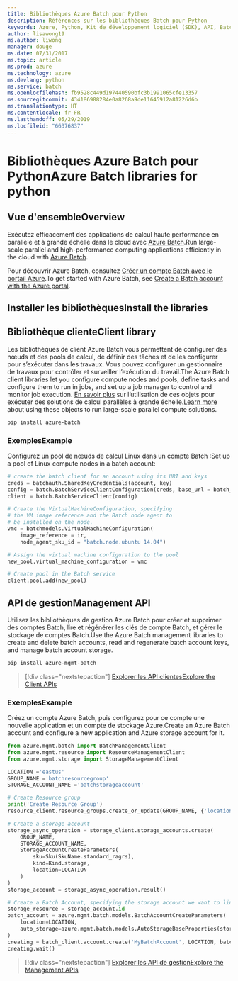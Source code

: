 ```yaml
---
title: Bibliothèques Azure Batch pour Python
description: Références sur les bibliothèques Batch pour Python
keywords: Azure, Python, Kit de développement logiciel (SDK), API, Batch, traitement, planification, longue durée
author: lisawong19
ms.author: liwong
manager: douge
ms.date: 07/31/2017
ms.topic: article
ms.prod: azure
ms.technology: azure
ms.devlang: python
ms.service: batch
ms.openlocfilehash: fb9528c449d197440590bfc3b1991065cfe13357
ms.sourcegitcommit: 434186988284e0a8268a9de11645912a81226d6b
ms.translationtype: HT
ms.contentlocale: fr-FR
ms.lasthandoff: 05/29/2019
ms.locfileid: "66376837"
---
```

# <a name="azure-batch-libraries-for-python"></a><span data-ttu-id="ec640-104">Bibliothèques Azure Batch pour Python</span><span class="sxs-lookup"><span data-stu-id="ec640-104">Azure Batch libraries for python</span></span>

## <a name="overview"></a><span data-ttu-id="ec640-105">Vue d'ensemble</span><span class="sxs-lookup"><span data-stu-id="ec640-105">Overview</span></span>

<span data-ttu-id="ec640-106">Exécutez efficacement des applications de calcul haute performance en parallèle et à grande échelle dans le cloud avec [Azure Batch](/azure/batch/batch-technical-overview).</span><span class="sxs-lookup"><span data-stu-id="ec640-106">Run large-scale parallel and high-performance computing applications efficiently in the cloud with [Azure Batch](/azure/batch/batch-technical-overview).</span></span>

<span data-ttu-id="ec640-107">Pour découvrir Azure Batch, consultez [Créer un compte Batch avec le portail Azure](/azure/batch/batch-account-create-portal).</span><span class="sxs-lookup"><span data-stu-id="ec640-107">To get started with Azure Batch, see [Create a Batch account with the Azure portal](/azure/batch/batch-account-create-portal).</span></span>

## <a name="install-the-libraries"></a><span data-ttu-id="ec640-108">Installer les bibliothèques</span><span class="sxs-lookup"><span data-stu-id="ec640-108">Install the libraries</span></span>

## <a name="client-library"></a><span data-ttu-id="ec640-109">Bibliothèque cliente</span><span class="sxs-lookup"><span data-stu-id="ec640-109">Client library</span></span>
<span data-ttu-id="ec640-110">Les bibliothèques de client Azure Batch vous permettent de configurer des nœuds et des pools de calcul, de définir des tâches et de les configurer pour s’exécuter dans les travaux. Vous pouvez configurer un gestionnaire de travaux pour contrôler et surveiller l’exécution du travail.</span><span class="sxs-lookup"><span data-stu-id="ec640-110">The Azure Batch client libraries let you configure compute nodes and pools, define tasks and configure them to run in jobs, and set up a job manager to control and monitor job execution.</span></span> <span data-ttu-id="ec640-111">[En savoir plus](/azure/batch/batch-api-basics) sur l’utilisation de ces objets pour exécuter des solutions de calcul parallèles à grande échelle.</span><span class="sxs-lookup"><span data-stu-id="ec640-111">[Learn more](/azure/batch/batch-api-basics) about using these objects to run large-scale parallel compute solutions.</span></span>

```bash
pip install azure-batch
```
### <a name="example"></a><span data-ttu-id="ec640-112">Exemples</span><span class="sxs-lookup"><span data-stu-id="ec640-112">Example</span></span>

<span data-ttu-id="ec640-113">Configurez un pool de nœuds de calcul Linux dans un compte Batch :</span><span class="sxs-lookup"><span data-stu-id="ec640-113">Set up a pool of Linux compute nodes in a batch account:</span></span>

```python
# create the batch client for an account using its URI and keys
creds = batchauth.SharedKeyCredentials(account, key)
config = batch.BatchServiceClientConfiguration(creds, base_url = batch_url)
client = batch.BatchServiceClient(config)

# Create the VirtualMachineConfiguration, specifying
# the VM image reference and the Batch node agent to
# be installed on the node.
vmc = batchmodels.VirtualMachineConfiguration(
    image_reference = ir,
    node_agent_sku_id = "batch.node.ubuntu 14.04")

# Assign the virtual machine configuration to the pool
new_pool.virtual_machine_configuration = vmc

# Create pool in the Batch service
client.pool.add(new_pool)
```

## <a name="management-api"></a><span data-ttu-id="ec640-114">API de gestion</span><span class="sxs-lookup"><span data-stu-id="ec640-114">Management API</span></span>
<span data-ttu-id="ec640-115">Utilisez les bibliothèques de gestion Azure Batch pour créer et supprimer des comptes Batch, lire et régénérer les clés de compte Batch, et gérer le stockage de comptes Batch.</span><span class="sxs-lookup"><span data-stu-id="ec640-115">Use the Azure Batch management libraries to create and delete batch accounts, read and regenerate batch account keys, and manage batch account storage.</span></span>

```bash
pip install azure-mgmt-batch
```
> [!div class="nextstepaction"]
> [<span data-ttu-id="ec640-116">Explorer les API clientes</span><span class="sxs-lookup"><span data-stu-id="ec640-116">Explore the Client APIs</span></span>](/python/api/overview/azure/batch/client)

### <a name="example"></a><span data-ttu-id="ec640-117">Exemples</span><span class="sxs-lookup"><span data-stu-id="ec640-117">Example</span></span>
<span data-ttu-id="ec640-118">Créez un compte Azure Batch, puis configurez pour ce compte une nouvelle application et un compte de stockage Azure.</span><span class="sxs-lookup"><span data-stu-id="ec640-118">Create an Azure Batch account and configure a new application and Azure storage account for it.</span></span>

```python
from azure.mgmt.batch import BatchManagementClient
from azure.mgmt.resource import ResourceManagementClient
from azure.mgmt.storage import StorageManagementClient

LOCATION ='eastus'
GROUP_NAME ='batchresourcegroup'
STORAGE_ACCOUNT_NAME ='batchstorageaccount'

# Create Resource group
print('Create Resource Group')
resource_client.resource_groups.create_or_update(GROUP_NAME, {'location': LOCATION})

# Create a storage account
storage_async_operation = storage_client.storage_accounts.create(
    GROUP_NAME,
    STORAGE_ACCOUNT_NAME,
    StorageAccountCreateParameters(
        sku=Sku(SkuName.standard_ragrs),
        kind=Kind.storage,
        location=LOCATION
    )
)
storage_account = storage_async_operation.result()

# Create a Batch Account, specifying the storage account we want to link
storage_resource = storage_account.id
batch_account = azure.mgmt.batch.models.BatchAccountCreateParameters(
    location=LOCATION,
    auto_storage=azure.mgmt.batch.models.AutoStorageBaseProperties(storage_resource)
)
creating = batch_client.account.create('MyBatchAccount', LOCATION, batch_account)
creating.wait()
```

> [!div class="nextstepaction"]
> [<span data-ttu-id="ec640-119">Explorer les API de gestion</span><span class="sxs-lookup"><span data-stu-id="ec640-119">Explore the Management APIs</span></span>](/python/api/overview/azure/batch/management)
